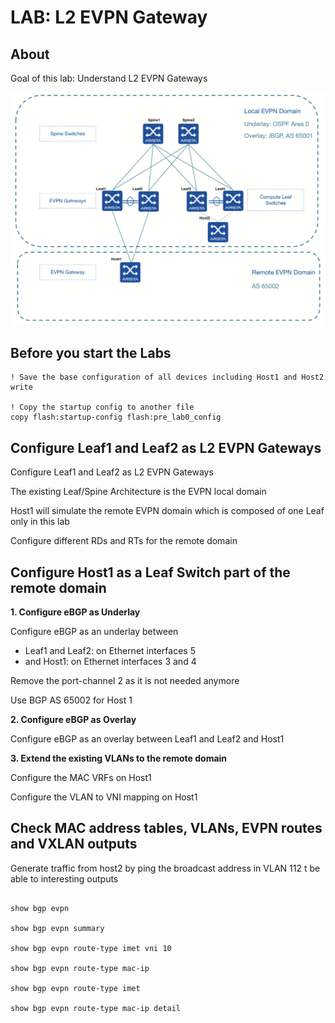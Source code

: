 # LAB: L2 EVPN Gateway

## About

Goal of this lab: Understand L2 EVPN Gateways

![Lab Diagram](diagramEVPNGW.jpg)

## Before you start the Labs


```cli
! Save the base configuration of all devices including Host1 and Host2
write

! Copy the startup config to another file
copy flash:startup-config flash:pre_lab0_config

```

## Configure Leaf1 and Leaf2 as L2 EVPN Gateways

Configure Leaf1 and Leaf2 as L2 EVPN Gateways

The existing Leaf/Spine Architecture is the EVPN local domain

Host1 will simulate the remote EVPN domain which is composed of one Leaf only in this lab

Configure different RDs and RTs for the remote domain



## Configure Host1 as a Leaf Switch part of the remote domain

__1. Configure eBGP as Underlay__

Configure eBGP as an underlay between
- Leaf1 and Leaf2: on Ethernet interfaces 5
- and Host1: on Ethernet interfaces 3 and 4

Remove the port-channel 2 as it is not needed anymore

Use BGP AS 65002 for Host 1


__2. Configure eBGP as Overlay__

Configure eBGP as an overlay between Leaf1 and Leaf2 and Host1


__3. Extend the existing VLANs to the remote domain__

Configure the MAC VRFs on Host1

Configure the VLAN to VNI mapping on Host1


## Check MAC address tables, VLANs, EVPN routes and VXLAN outputs

Generate traffic from host2 by ping the broadcast address in VLAN 112 t be able to interesting outputs

```cli

show bgp evpn

show bgp evpn summary

show bgp evpn route-type imet vni 10

show bgp evpn route-type mac-ip

show bgp evpn route-type imet

show bgp evpn route-type mac-ip detail

```